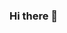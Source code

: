 ### Hi there 👋

<!--
**saumya200/saumya200** is a ✨ _special_ ✨ repository because its `README.md` (this file) appears on your GitHub profile.

Here are some ideas to get you started:

- 🔭 I’m currently working on something cool.
- 🌱 I’m currently learning ReactJs.
- 👯 I’m looking to collaborate on frontend developer projects.
- 🤔 I’m looking for help with...
- 💬 Ask me about Javascript,ReactJs.
- 📫 How to reach: saumyaas2000@yahoo.com 
-->
